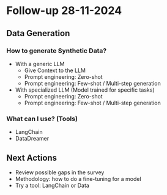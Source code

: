 # Follow-up 28-11-2024

## Data Generation

### How to generate Synthetic Data?

- With a generic LLM
  - Give Context to the LLM
  - Prompt engineering: Zero-shot
  - Prompt engineering: Few-shot / Multi-step generation
- With specialized LLM (Model trained for specific tasks)
  - Prompt engineering: Zero-shot
  - Prompt engineering: Few-shot / Multi-step generation

### What can I use? (Tools)
- LangChain
- DataDreamer

## Next Actions
- Review possible gaps in the survey
- Methodology: how to do a fine-tuning for a model
- Try a tool: LangChain or Data
